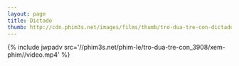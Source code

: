 ```yaml
---
layout: page
title: Dictado
thumb: http://cdn.phim3s.net/images/films/thumb/tro-dua-tre-con-dictado-2012.jpg
---
```

{% include jwpadv src='//phim3s.net/phim-le/tro-dua-tre-con_3908/xem-phim//video.mp4' %}